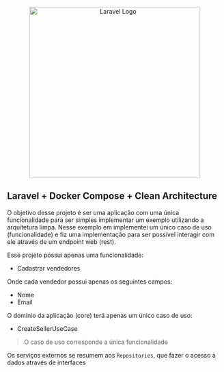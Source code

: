 <p align="center"><a href="https://laravel.com" target="_blank"><img src="https://raw.githubusercontent.com/laravel/art/master/logo-lockup/5%20SVG/2%20CMYK/1%20Full%20Color/laravel-logolockup-cmyk-red.svg" width="400" alt="Laravel Logo"></a></p>

## Laravel + Docker Compose + Clean Architecture

O objetivo desse projeto é ser uma aplicação com uma única funcionalidade para ser simples implementar um exemplo utilizando a arquitetura limpa. Nesse exemplo em implementei um único caso de uso (funcionalidade) e fiz uma implementação para ser possível interagir com ele através de um endpoint web (rest).

Esse projeto possui apenas uma funcionalidade:
- Cadastrar vendedores

Onde cada vendedor possui apenas os seguintes campos:
- Nome
- Email

O domínio da aplicação (core) terá apenas um único caso de uso:
- CreateSellerUseCase
> O caso de uso corresponde a única funcionalidade

Os serviços externos se resumem aos `Repositories`, que fazer o acesso a dados através de interfaces
